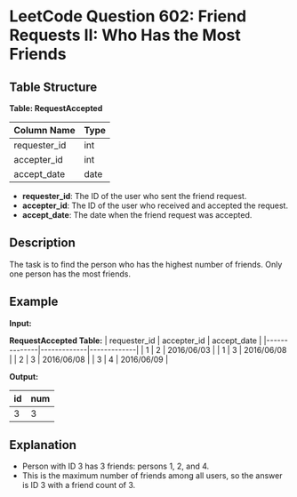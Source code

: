 # LeetCode Question 602: Friend Requests II: Who Has the Most Friends

## Table Structure

**Table: RequestAccepted**

| Column Name  | Type |
|--------------|------|
| requester_id | int  |
| accepter_id  | int  |
| accept_date  | date |

- **requester_id**: The ID of the user who sent the friend request.
- **accepter_id**: The ID of the user who received and accepted the request.
- **accept_date**: The date when the friend request was accepted.

## Description
The task is to find the person who has the highest number of friends. Only one person has the most friends.

## Example
**Input:**

**RequestAccepted Table:**
| requester_id | accepter_id | accept_date |
|--------------|-------------|-------------|
| 1            | 2           | 2016/06/03  |
| 1            | 3           | 2016/06/08  |
| 2            | 3           | 2016/06/08  |
| 3            | 4           | 2016/06/09  |

**Output:**

| id | num |
|----|-----|
| 3  | 3   |

## Explanation
- Person with ID 3 has 3 friends: persons 1, 2, and 4.
- This is the maximum number of friends among all users, so the answer is ID 3 with a friend count of 3.